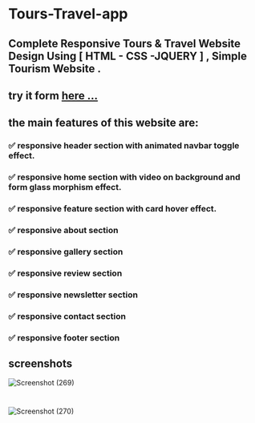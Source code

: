 
# Tours-Travel-app

## Complete Responsive Tours &amp; Travel Website Design Using [ HTML - CSS -JQUERY ] , Simple Tourism Website .
## try it form [here ...](https://ahmed-roshdy-1.github.io/Tours-Travel-app/Index.html)

## the main features of this website are:

### ✅ responsive header section with animated navbar toggle effect.

### ✅ responsive home section with video on background and form glass morphism effect.

### ✅ responsive feature section with card hover effect.

### ✅ responsive about section

### ✅ responsive gallery section

### ✅ responsive review section

### ✅ responsive newsletter section

### ✅ responsive contact section

### ✅ responsive footer section

## screenshots

![Screenshot (269)](https://user-images.githubusercontent.com/65695097/115304313-1a4db080-a165-11eb-833f-952564a60f13.png)

#
![Screenshot (270)](https://user-images.githubusercontent.com/65695097/115330630-c2c73900-a194-11eb-9de3-2bd348103011.png)
